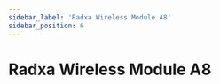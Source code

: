 ```yaml
---
sidebar_label: 'Radxa Wireless Module A8'
sidebar_position: 6
---
```



# Radxa Wireless Module A8
